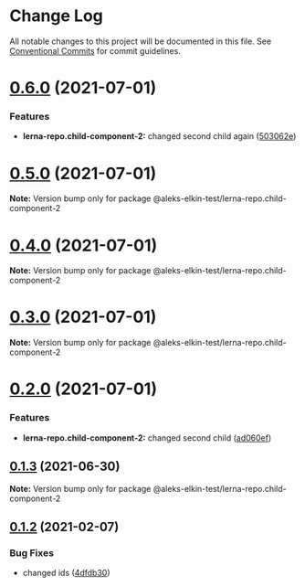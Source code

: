 # Change Log

All notable changes to this project will be documented in this file.
See [Conventional Commits](https://conventionalcommits.org) for commit guidelines.

# [0.6.0](https://github.com/aleks-elkin/lerna-github-actions/compare/v0.5.0...v0.6.0) (2021-07-01)


### Features

* **lerna-repo.child-component-2:** changed second child again ([503062e](https://github.com/aleks-elkin/lerna-github-actions/commit/503062e8711b6c671e39fb7a370aeb40c62422c3))





# [0.5.0](https://github.com/aleks-elkin/lerna-github-actions/compare/v0.4.0...v0.5.0) (2021-07-01)

**Note:** Version bump only for package @aleks-elkin-test/lerna-repo.child-component-2





# [0.4.0](https://github.com/aleks-elkin/lerna-github-actions/compare/v0.3.0...v0.4.0) (2021-07-01)

**Note:** Version bump only for package @aleks-elkin-test/lerna-repo.child-component-2





# [0.3.0](https://github.com/aleks-elkin/lerna-github-actions/compare/v0.2.0...v0.3.0) (2021-07-01)

**Note:** Version bump only for package @aleks-elkin-test/lerna-repo.child-component-2





# [0.2.0](https://github.com/aleks-elkin/lerna-github-actions/compare/v0.1.3...v0.2.0) (2021-07-01)


### Features

* **lerna-repo.child-component-2:** changed second child ([ad060ef](https://github.com/aleks-elkin/lerna-github-actions/commit/ad060efa8f7f05d0f21b9eb17dc4a7bb9425448d))





## [0.1.3](https://github.com/aleks-elkin/lerna-github-actions/compare/v0.1.2...v0.1.3) (2021-06-30)

**Note:** Version bump only for package @aleks-elkin-test/lerna-repo.child-component-2





## [0.1.2](https://github.com/aleks-elkin/lerna-github-actions/compare/v0.1.1...v0.1.2) (2021-02-07)


### Bug Fixes

* changed ids ([4dfdb30](https://github.com/aleks-elkin/lerna-github-actions/commit/4dfdb3052f540e3821902f833978d7ccc57712bc))
